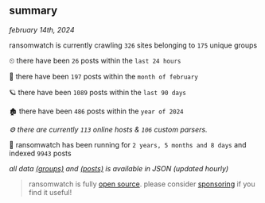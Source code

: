 
## summary
_february 14th, 2024_

ransomwatch is currently crawling `326` sites belonging to `175` unique groups

⏲ there have been `26` posts within the `last 24 hours`

🦈 there have been `197` posts within the `month of february`

🪐 there have been `1089` posts within the `last 90 days`

🏚 there have been `486` posts within the `year of 2024`

_⚙️ there are currently `113` online hosts & `106` custom parsers._

🦕 ransomwatch has been running for `2 years, 5 months and 8 days` and indexed `9943` posts

_all data  [(groups)](http://ransomwhat.telemetry.ltd/groups) and [(posts)](http://ransomwhat.telemetry.ltd/posts) is available in JSON (updated hourly)_

> ransomwatch is fully [open source](https://github.com/joshhighet/ransomwatch#ransomwatch--). please consider [sponsoring](https://github.com/sponsors/joshhighet) if you find it useful!
